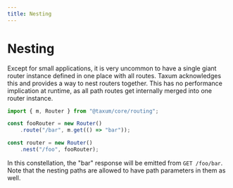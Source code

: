 ```yaml
---
title: Nesting
---
```


# Nesting

Except for small applications, it is very uncommon to have a single giant router instance defined in one place with all
routes. Taxum acknowledges this and provides a way to nest routers together. This has no performance implication at
runtime, as all path routes get internally merged into one router instance.

```ts
import { m, Router } from "@taxum/core/routing";

const fooRouter = new Router()
    .route("/bar", m.get(() => "bar"));

const router = new Router()
    .nest("/foo", fooRouter);
```

In this constellation, the "bar" response will be emitted from `GET /foo/bar`. Note that the nesting paths are allowed
to have path parameters in them as well.
